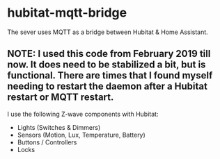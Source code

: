 # hubitat-mqtt-bridge
The sever uses MQTT as a bridge between Hubitat &amp; Home Assistant.

## NOTE: I used this code from February 2019 till now.  It does need to be stabilized a bit, but is functional.  There are times that I found myself needing to restart the daemon after a Hubitat restart or MQTT restart.

I use the following Z-wave components with Hubitat:
- Lights (Switches & Dimmers)
- Sensors (Motion, Lux, Temperature, Battery)
- Buttons / Controllers
- Locks
